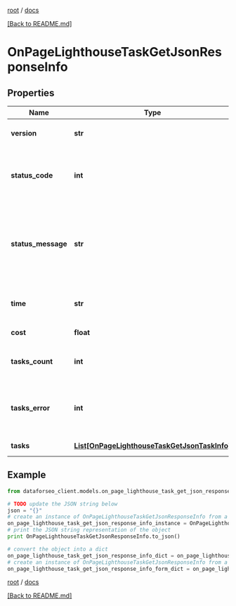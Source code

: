 [root](./../ "root") / [docs](./ "docs")

[[Back to README.md]](./../README.md "[Back to README.md]")

# OnPageLighthouseTaskGetJsonResponseInfo

## Properties

Name | Type | Description | Notes
------------ | ------------- | ------------- | -------------
**version** | **str** | the current version of the API | [optional]
**status_code** | **int** | general status code you can find the full list of the response codes here | [optional]
**status_message** | **str** | general informational message you can find the full list of general informational messages here | [optional]
**time** | **str** | total execution time, seconds | [optional]
**cost** | **float** | total tasks cost, USD | [optional]
**tasks_count** | **int** | the number of tasks in the tasks array | [optional]
**tasks_error** | **int** | the number of tasks in the tasks array returned with an error | [optional]
**tasks** | [**List[OnPageLighthouseTaskGetJsonTaskInfo]**](OnPageLighthouseTaskGetJsonTaskInfo.md) | array of tasks | [optional]

## Example

```python
from dataforseo_client.models.on_page_lighthouse_task_get_json_response_info import OnPageLighthouseTaskGetJsonResponseInfo

# TODO update the JSON string below
json = "{}"
# create an instance of OnPageLighthouseTaskGetJsonResponseInfo from a JSON string
on_page_lighthouse_task_get_json_response_info_instance = OnPageLighthouseTaskGetJsonResponseInfo.from_json(json)
# print the JSON string representation of the object
print OnPageLighthouseTaskGetJsonResponseInfo.to_json()

# convert the object into a dict
on_page_lighthouse_task_get_json_response_info_dict = on_page_lighthouse_task_get_json_response_info_instance.to_dict()
# create an instance of OnPageLighthouseTaskGetJsonResponseInfo from a dict
on_page_lighthouse_task_get_json_response_info_form_dict = on_page_lighthouse_task_get_json_response_info.from_dict(on_page_lighthouse_task_get_json_response_info_dict)
```

  

[root](./../ "root") / [docs](./ "docs")

[[Back to README.md]](./../README.md "[Back to README.md]")